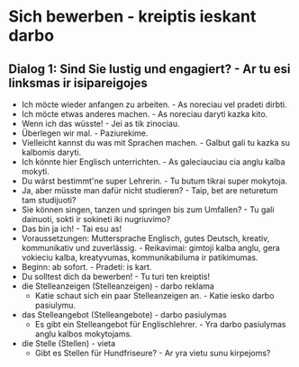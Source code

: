 # Sich bewerben - kreiptis ieskant darbo

## Dialog 1: Sind Sie lustig und engagiert? - Ar tu esi linksmas ir isipareigojes

- Ich möcte wieder anfangen zu arbeiten. - As noreciau vel pradeti dirbti.
- Ich möcte etwas anderes machen. - As noreciau daryti kazka kito.
- Wenn ich das wüsste! - Jei as tik zinociau.
- Überlegen wir mal. - Paziurekime.
- Vielleicht kannst du was mit Sprachen machen. - Galbut gali tu kazka su kalbomis daryti.
- Ich könnte hier Englisch unterrichten. - As galeciauciau cia anglu kalba mokyti.
- Du wärst bestimmt'ne super Lehrerin. - Tu butum tikrai super mokytoja.
- Ja, aber müsste man dafür nicht studieren? - Taip, bet are neturetum tam studijuoti?
- Sie können singen, tanzen und springen bis zum Umfallen? - Tu gali dainuoti, sokti ir sokineti iki nugriuvimo?
- Das bin ja ich! - Tai esu as!
- Voraussetzungen: Muttersprache Englisch, gutes Deutsch, kreativ, kommunikativ und zuverlässig. - Reikavimai: gimtoji kalba anglu, gera vokieciu kalba, kreatyvumas, kommunikabiluma ir patikimumas.
- Beginn: ab sofort. - Pradeti: is kart.
- Du solltest dich da bewerben! - Tu turi ten kreiptis!
- die Stelleanzeigen (Stelleanzeigen) - darbo reklama
    -   Katie schaut sich ein paar Stelleanzeigen an. - Katie iesko darbo pasiulymu.
- das Stelleangebot (Stelleangebote) - darbo pasiulymas
    -  Es gibt ein Stelleangebot für Englischlehrer. - Yra darbo pasiulymas anglu kalbos mokytojams.
- die Stelle (Stellen) - vieta
    - Gibt es Stellen für Hundfriseure? - Ar yra vietu sunu kirpejoms?
